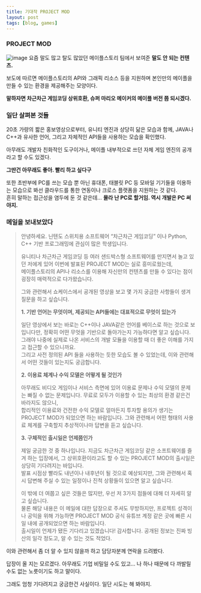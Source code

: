 ```yaml
---
title: 기대작 PROJECT MOD
layout: post
tags: [blog, games]
---
```

### PROJECT MOD
![image](https://user-images.githubusercontent.com/43718966/128590305-16404a34-909b-4887-8ba5-4507c7d677a8.png)
요즘 말도 많고 탈도 많았던 메이플스토리 팀에서 보여준 **말도 안 되는 컨텐츠.**

보도에 따르면 메이플스토리의 API와 그래픽 리소스 등을 지원하며 본인만의 메이플을 만들 수 있는 환경을 제공해주는 모양이다.

**말하자면 차근차근 게임코딩 상위호환, 슈퍼 마리오 메이커의 메이플 버전 쯤 되시겠다.**

### 일단 살펴본 것들
20초 가량의 짧은 홍보영상으로부터, 유니티 엔진과 상당히 닮은 모습과 함께, JAVA나 C++과 유사한 언어, 그리고 자체적인 API들을 사용하는 모습을 확인했다.

아무래도 개발자 친화적인 도구이거나, 메이플 내부적으로 쓰던 자체 게임 엔진의 공개라고 할 수도 있겠다. 

**그딴건 아무래도 좋아. 빨리 하고 싶다구**

또한 초반부에 PC를 쓰는 모습 뿐 아닌 휴대폰, 태블릿 PC 등 모바일 기기들을 이용하는 모습으로 봐선 클라우드를 통한 연동이나 크로스 플랫폼을 지원하는 것 같다.  
흔히 말하는 접근성을 염두에 둔 것 같은데... **몰라 난 PC로 할거임. 역시 개발은 PC 써야지.**

### 메일을 보내보았다

> 안녕하세요. 닌텐도 스위치용 소프트웨어 “차근차근 게임코딩” 이나 Python, C++ 기반 프로그래밍에 관심이 많은 학생입니다.
>
> 유니티나 차근차근 게임코딩 등 여러 샌드박스형 소프트웨어를 만지면서 놀고 있던 저에게 있어  이번에 발표된 PROJECT MOD는 실로 흥미로웠는데,  
> 메이플스토리의 API나 리소스를 이용해 자신만의 컨텐츠를 만들 수 있다는 점이 굉장히 매력적으로 다가왔습니다.
>
> 그와 관련해서 쇼케이스에서 공개된 영상을 보고 몇 가지 궁금한 사항들이 생겨 질문을 하고 싶습니다.
> 
> **1. 기반 언어는 무엇이며, 제공되는 API들에는 대표적으로 무엇이 있는가**
> 
> 일단 영상에서 보는 바로는 C++이나 JAVA같은 언어를 베이스로 하는 것으로 보입니다만, 정확히 어떤 무엇을 기반으로 돌아가는지 가능하다면 알고 싶습니다.  
> 그래야 나중에 실제로 나온 서비스의 개발 모듈을 이용할 때 더 좋은 이해를 가지고 접근할 수 있으니까요.  
> 그리고 사전 정의된 API 들을 사용하는 듯한 모습도 볼 수 있었는데, 이와 관련해서 어떤 것들이 있는지도 궁금합니다.
>
> **2. 이용료 체계나 수익 모델은 어떻게 될 것인가**
> 
> 아무래도 비디오 게임이나 서비스 측면에 있어 이용료 문제나 수익 모델의 문제는 빠질 수 없는 문제입니다. 무료로 모두가 이용할 수 있는 최상의 환경 같은건 바라지도 않으니,  
> 합리적인 이용료와 건전한 수익 모델로 얼마든지 투자할 용의가 생기는 PROJECT MOD가 되었으면 하는 바람입니다. 그와 관련해서 어떤 형태의 사용료 체계를 구축할지 추상적이나마 답변을 듣고 싶습니다.
>
> **3. 구체적인 출시일은 언제쯤인가**
> 
> 제일 궁금한 것 중 하나입니다. 지금도 차근차근 게임코딩 같은 소프트웨어를 즐겨 하는 입장에서,  그 상위호환이라고도 할 수 있는 PROJECT MOD의 출시일은 상당히 기다려지는 바입니다.  
> 발표 시점상 빨라도 내년이나 내후년이 될 것으로 예상되지만, 그와 관련해서 혹시 답변해 주실 수 있는 일정이나 진척 상황들이 있으면 알고 싶습니다.
>
> 이 밖에 더 여쭙고 싶은 것들은 많지만, 우선 저 3가지 점들에 대해 더 자세히 알고 싶습니다.  
> 물론 해당 내용은 이 메일에 대한 답장으로 주셔도 무방하지만, 프로젝트 성격이나 공익을 위해 가능하면 PROJECT MOD 공식 유튜브 계정 같은 곳에 빠른 시일 내에 공개되었으면 하는 바람입니다.  
> 출시일이 언제가 됐든 기다리고 있겠습니다! 감사합니다.
공개된 정보는 진짜 빙산의 일각 정도고, 알 수 있는 것도 적었다.

이와 관련해서 좀 더 알 수 있지 않을까 하고 담당자분께 연락을 드려봤다.

답장이 올 지는 모르겠다. 아무래도 기업 비밀일 수도 있고... 나 하나 때문에 다 까발릴 수도 없는 노릇이기도 하고 말이다.

그래도 엄청 기다려지고 궁금한건 사실이다. 일단 시도는 해 봐야지.
